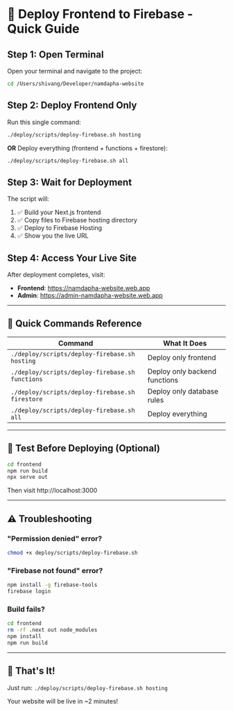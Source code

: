 # 🚀 Deploy Frontend to Firebase - Quick Guide

## Step 1: Open Terminal
Open your terminal and navigate to the project:
```bash
cd /Users/shivang/Developer/namdapha-website
```

## Step 2: Deploy Frontend Only
Run this single command:
```bash
./deploy/scripts/deploy-firebase.sh hosting
```

**OR** Deploy everything (frontend + functions + firestore):
```bash
./deploy/scripts/deploy-firebase.sh all
```

## Step 3: Wait for Deployment
The script will:
1. ✅ Build your Next.js frontend
2. ✅ Copy files to Firebase hosting directory
3. ✅ Deploy to Firebase Hosting
4. ✅ Show you the live URL

## Step 4: Access Your Live Site
After deployment completes, visit:
- **Frontend**: https://namdapha-website.web.app
- **Admin**: https://admin-namdapha-website.web.app

---

## 📝 Quick Commands Reference

| Command | What It Does |
|---------|-------------|
| `./deploy/scripts/deploy-firebase.sh hosting` | Deploy only frontend |
| `./deploy/scripts/deploy-firebase.sh functions` | Deploy only backend functions |
| `./deploy/scripts/deploy-firebase.sh firestore` | Deploy only database rules |
| `./deploy/scripts/deploy-firebase.sh all` | Deploy everything |

---

## 🧪 Test Before Deploying (Optional)

```bash
cd frontend
npm run build
npx serve out
```
Then visit http://localhost:3000

---

## ⚠️ Troubleshooting

### "Permission denied" error?
```bash
chmod +x deploy/scripts/deploy-firebase.sh
```

### "Firebase not found" error?
```bash
npm install -g firebase-tools
firebase login
```

### Build fails?
```bash
cd frontend
rm -rf .next out node_modules
npm install
npm run build
```

---

## 🎉 That's It!

Just run: `./deploy/scripts/deploy-firebase.sh hosting`

Your website will be live in ~2 minutes!
